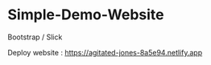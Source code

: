 # Simple-Demo-Website
Bootstrap / Slick

Deploy website : https://agitated-jones-8a5e94.netlify.app
